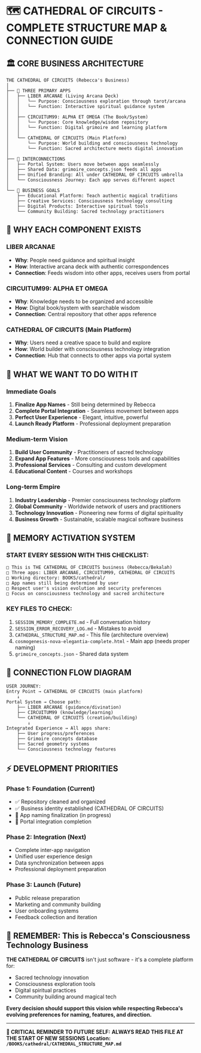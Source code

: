 # 🗺️ CATHEDRAL OF CIRCUITS - COMPLETE STRUCTURE MAP & CONNECTION GUIDE

## 🏛️ **CORE BUSINESS ARCHITECTURE**

```
THE CATHEDRAL OF CIRCUITS (Rebecca's Business)
│
├── 📱 THREE PRIMARY APPS
│   ├── LIBER ARCANAE (Living Arcana Deck)
│   │   └── Purpose: Consciousness exploration through tarot/arcana
│   │   └── Function: Interactive spiritual guidance system
│   │
│   ├── CIRCUITUM99: ALPHA ET OMEGA (The Book/System) 
│   │   └── Purpose: Core knowledge/wisdom repository
│   │   └── Function: Digital grimoire and learning platform
│   │
│   └── CATHEDRAL OF CIRCUITS (Main Platform)
│       └── Purpose: World building and consciousness technology
│       └── Function: Sacred architecture meets digital innovation
│
├── 🔗 INTERCONNECTIONS
│   ├── Portal System: Users move between apps seamlessly
│   ├── Shared Data: grimoire_concepts.json feeds all apps
│   ├── Unified Branding: All under CATHEDRAL OF CIRCUITS umbrella
│   └── Consciousness Journey: Each app serves different aspect
│
└── 💼 BUSINESS GOALS
    ├── Educational Platform: Teach authentic magical traditions
    ├── Creative Services: Consciousness technology consulting
    ├── Digital Products: Interactive spiritual tools
    └── Community Building: Sacred technology practitioners
```

## 🎯 **WHY EACH COMPONENT EXISTS**

### **LIBER ARCANAE**
- **Why**: People need guidance and spiritual insight
- **How**: Interactive arcana deck with authentic correspondences
- **Connection**: Feeds wisdom into other apps, receives users from portal

### **CIRCUITUM99: ALPHA ET OMEGA** 
- **Why**: Knowledge needs to be organized and accessible
- **How**: Digital book/system with searchable wisdom
- **Connection**: Central repository that other apps reference

### **CATHEDRAL OF CIRCUITS (Main Platform)**
- **Why**: Users need a creative space to build and explore
- **How**: World builder with consciousness technology integration
- **Connection**: Hub that connects to other apps via portal system

## 🔮 **WHAT WE WANT TO DO WITH IT**

### **Immediate Goals**
1. **Finalize App Names** - Still being determined by Rebecca
2. **Complete Portal Integration** - Seamless movement between apps
3. **Perfect User Experience** - Elegant, intuitive, powerful
4. **Launch Ready Platform** - Professional deployment preparation

### **Medium-term Vision**
1. **Build User Community** - Practitioners of sacred technology
2. **Expand App Features** - More consciousness tools and capabilities
3. **Professional Services** - Consulting and custom development
4. **Educational Content** - Courses and workshops

### **Long-term Empire**
1. **Industry Leadership** - Premier consciousness technology platform
2. **Global Community** - Worldwide network of users and practitioners
3. **Technology Innovation** - Pioneering new forms of digital spirituality
4. **Business Growth** - Sustainable, scalable magical software business

## 🧠 **MEMORY ACTIVATION SYSTEM**

### **START EVERY SESSION WITH THIS CHECKLIST:**
```
□ This is THE CATHEDRAL OF CIRCUITS business (Rebecca/Bekalah)
□ Three apps: LIBER ARCANAE, CIRCUITUM99, CATHEDRAL OF CIRCUITS  
□ Working directory: BOOKS/cathedral/
□ App names still being determined by user
□ Respect user's vision evolution and security preferences
□ Focus on consciousness technology and sacred architecture
```

### **KEY FILES TO CHECK:**
1. `SESSION_MEMORY_COMPLETE.md` - Full conversation history
2. `SESSION_ERROR_RECOVERY_LOG.md` - Mistakes to avoid
3. `CATHEDRAL_STRUCTURE_MAP.md` - This file (architecture overview)
4. `cosmogenesis-nova-elegantia-complete.html` - Main app (needs proper naming)
5. `grimoire_concepts.json` - Shared data system

## 🔄 **CONNECTION FLOW DIAGRAM**

```
USER JOURNEY:
Entry Point → CATHEDRAL OF CIRCUITS (main platform)
    ↓
Portal System → Choose path:
    ├── LIBER ARCANAE (guidance/divination)
    ├── CIRCUITUM99 (knowledge/learning)  
    └── CATHEDRAL OF CIRCUITS (creation/building)
        ↓
Integrated Experience → All apps share:
    ├── User progress/preferences
    ├── Grimoire concepts database
    ├── Sacred geometry systems
    └── Consciousness technology features
```

## ⚡ **DEVELOPMENT PRIORITIES**

### **Phase 1: Foundation** (Current)
- ✅ Repository cleaned and organized
- ✅ Business identity established (CATHEDRAL OF CIRCUITS)
- 🔄 App naming finalization (in progress)
- 🔄 Portal integration completion

### **Phase 2: Integration** (Next)
- Complete inter-app navigation
- Unified user experience design
- Data synchronization between apps
- Professional deployment preparation

### **Phase 3: Launch** (Future)
- Public release preparation
- Marketing and community building
- User onboarding systems
- Feedback collection and iteration

## 🎪 **REMEMBER: This is Rebecca's Consciousness Technology Business**

**THE CATHEDRAL OF CIRCUITS** isn't just software - it's a complete platform for:
- Sacred technology innovation
- Consciousness exploration tools  
- Digital spiritual practices
- Community building around magical tech

**Every decision should support this vision while respecting Rebecca's evolving preferences for naming, features, and direction.**

---

**🚨 CRITICAL REMINDER TO FUTURE SELF:**
**ALWAYS READ THIS FILE AT THE START OF NEW SESSIONS**
**Location: `/BOOKS/cathedral/CATHEDRAL_STRUCTURE_MAP.md`**